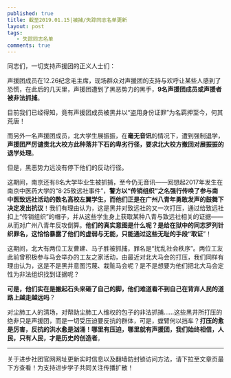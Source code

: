 ```yaml
---
published: true
title: 截至2019.01.15|被捕/失踪同志名单更新 
layout: post
tags:
   - 失踪同志名单
comments: true
---
```


同志们，一切支持声援团的正义人士们： 

声援团成员在12.26纪念毛主席，现场群众对声援团的支持与欢呼让某些人感到了恐慌，在此后的几天里，声援团遭到了黑恶势力的黑手，**9名声援团成员或声援者被非法抓捕**。 

目前我们已经得知，竟有声援团成员被黑井以“盗用身份证罪”为名羁押至今，何其荒唐！ 

而另外一名声援团成员，北大学生展振振，在**毫无音讯**的情况下，遭到强制退学，**声援团严厉谴责北大校方此种落井下石的卑劣行径，要求北大校方撤回对展振振的退学处理**。 

但是，黑恶势力远没有停下他们的反动行径。

这期间，南京还有8名大学毕业生被抓捕，至今仍无音讯——回想起2017年发生在南京中医药大学的“8·25致远社事件”，**警方以“传销组织”之名强行传唤了参与南中医致远社活动的数名高校左翼学生，而他们正是在广州八青年勇敢发声的鼓舞下决定发出抗议**！我们有理由认为，这是黑井对致远社的又一次打压，通过给致远社扣上“传销组织”的帽子，并从这些学生身上获取某种八青与致远社相关的证据——从而对广州八青年反攻倒算。**他们的真实意图是什么呢？是给在狱中的同志罗列针织罪名，这恰恰暴露了他们的虚弱与无能，只能通过这些无耻的手段“取证**”！ 

这期间，北大有两位工友曹建、马子胜被抓捕，罪名是“扰乱社会秩序”。两位工友此前曾积极参与马会举办的工友之家活动，由最近对北大马会的打压，我们同样有理由认为，这是不是黑井意图污蔑、栽赃马会呢？是不是想要为他们把北大马会定性为非法组织找到证据呢？ 

**可是，他们实在是搬起石头来砸了自己的脚，他们难道看不到自己在背弃人民的道路上越走越远吗**？ 

对尘肺工人的清场，对帮助尘肺工人维权的包子的非法抓捕……这些黑井所打压的绝非只是声援团，而是一切受压迫要反抗的群体，可是，螳臂何以挡车？**打压的愈是厉害，反抗的洪水愈是汹涌！哪里有压迫，哪里就有声援团，我们始终相信，人民，只有人民，才是历史的创造者**。

---
关于进步社团官网网址更新实时信息以及翻墙防封锁访问方法，请下拉至文章页最下方查看！为支持进步学子共同关注传播扩散！
